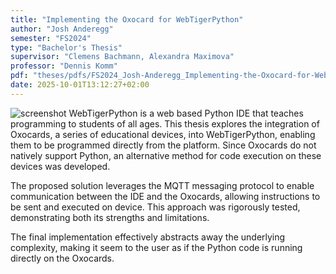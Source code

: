 ```yaml
---
title: "Implementing the Oxocard for WebTigerPython"
author: "Josh Anderegg"
semester: "FS2024"
type: "Bachelor's Thesis"
supervisor: "Clemens Bachmann, Alexandra Maximova"
professor: "Dennis Komm"
pdf: "theses/pdfs/FS2024_Josh-Anderegg_Implementing-the-Oxocard-for-WebTigerPython.pdf"
date: 2025-10-01T13:12:27+02:00
---
```

![screenshot](/theses/screenshots/FS2024_JoshAnderegg.png)
WebTigerPython is a web based Python IDE that teaches programming to students of all ages. This thesis explores the integration of Oxocards, a series of educational devices, into WebTigerPython, enabling them to be programmed directly from the platform. Since Oxocards do not natively support Python, an alternative method for code execution on these devices was developed.

The proposed solution leverages the MQTT messaging protocol to enable communication between the IDE and the Oxocards, allowing instructions to be sent and executed on device. This approach was rigorously tested, demonstrating both its strengths and limitations.

The final implementation effectively abstracts away the underlying complexity, making it seem to the user as if the Python code is running directly on the Oxocards.